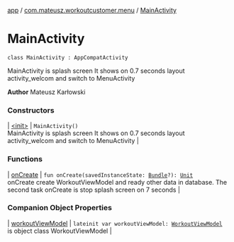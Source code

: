 [app](../../index.md) / [com.mateusz.workoutcustomer.menu](../index.md) / [MainActivity](./index.md)

# MainActivity

`class MainActivity : AppCompatActivity`

MainActivity is splash screen
It shows  on 0.7 seconds layout activity_welcom and switch to MenuActivity

**Author**
Mateusz Karłowski

### Constructors

| [&lt;init&gt;](-init-.md) | `MainActivity()`<br>MainActivity is splash screen It shows  on 0.7 seconds layout activity_welcom and switch to MenuActivity |

### Functions

| [onCreate](on-create.md) | `fun onCreate(savedInstanceState: `[`Bundle`](https://developer.android.com/reference/android/os/Bundle.html)`?): `[`Unit`](https://kotlinlang.org/api/latest/jvm/stdlib/kotlin/-unit/index.html)<br>onCreate create WorkoutViewModel and ready other data in database. The second task onCreate is stop splash screen on 7 seconds |

### Companion Object Properties

| [workoutViewModel](workout-view-model.md) | `lateinit var workoutViewModel: `[`WorkoutViewModel`](../../com.mateusz.workoutcustomer.database/-workout-view-model/index.md)<br>is object class WorkoutViewModel |

